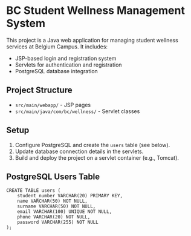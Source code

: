 # BC Student Wellness Management System

This project is a Java web application for managing student wellness services at Belgium Campus. It includes:
- JSP-based login and registration system
- Servlets for authentication and registration
- PostgreSQL database integration

## Project Structure
- `src/main/webapp/` - JSP pages
- `src/main/java/com/bc/wellness/` - Servlet classes

## Setup
1. Configure PostgreSQL and create the `users` table (see below).
2. Update database connection details in the servlets.
3. Build and deploy the project on a servlet container (e.g., Tomcat).

## PostgreSQL Users Table
```
CREATE TABLE users (
    student_number VARCHAR(20) PRIMARY KEY,
    name VARCHAR(50) NOT NULL,
    surname VARCHAR(50) NOT NULL,
    email VARCHAR(100) UNIQUE NOT NULL,
    phone VARCHAR(20) NOT NULL,
    password VARCHAR(255) NOT NULL
);
```
